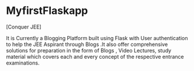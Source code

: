 # MyfirstFlaskapp

[Conquer JEE]

It is Currently a Blogging Platform built using Flask with User authentication to help the JEE Aspirant through Blogs .It also offer comprehensive solutions for preparation in the form of Blogs , Video Lectures, study material  which covers each and every concept of the respective entrance examinations.
